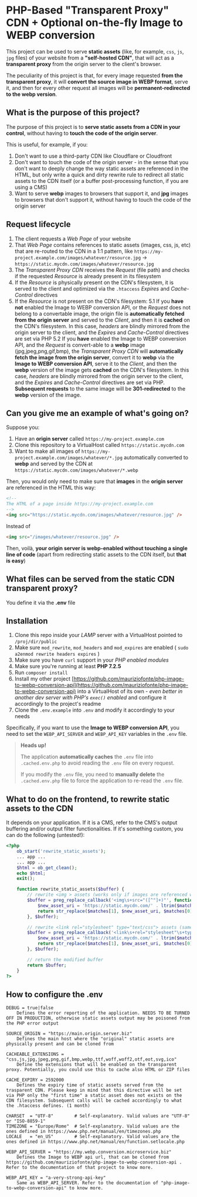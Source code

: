 # PHP-Based "Transparent Proxy" CDN + Optional on-the-fly Image to WEBP conversion

This project can be used to serve **static assets** (like, for example, `css`, `js`, `jpg` files) of your website from a **"self-hosted CDN"**, that will act as a **transparent proxy** from the origin server to the client's browser.

The peculiarity of this project is that, for every image requested **from the transparent proxy**, it will **convert the source image in WEBP format**, serve it, and then for every other request all images will be **permanent-redirected to the webp version**.

## What is the purpose of this project?

The purpose of this project is to **serve static assets from a CDN in your control**, without having to **touch the code of the origin server**.

This is useful, for example, if you:

1. Don't want to use a third-party CDN like Cloudflare or Cloudfront
2. Don't want to touch the code of the origin server - in the sense that you don't want to deeply change the way static assets are referenced in the HTML, but only write a quick and dirty rewrite rule to redirect all static assets to the CDN itself (or a buffer post-processing function, if you are using a CMS)
3. Want to serve **webp** images to browsers that support it, and **jpg** images to browsers that don't support it, without having to touch the code of the origin server

## Request lifecycle

1. The client requests a _Web Page_ of your website
2. That _Web Page_ contains references to static assets (images, css, js, etc) that are re-routed to the CDN in a 1:1 pattern, like `https://my-project.example.com/images/whatever/resource.jpg` -> `https://static.mycdn.com/images/whatever/resource.jpg`
3. The _Transparent Proxy CDN_ receives the _Request_ (file path) and checks if the requested _Resource_ is already present in its filesystem
4. If the _Resource_ is physically present on the CDN's filesystem, it is served to the client and optimized via the `.htaccess` _Expires_ and _Cache-Control_ directives
5. If the _Resource_ is not present on the CDN's filesystem:
  5.1 If you **have not** enabled the Image to WEBP conversion API, or the _Request_ does not belong to a convertable image, the origin file is **automatically fetched from the origin server** and served to the _Client_, and then it is **cached** on the CDN's filesystem. In this case, _headers_ are blindly mirrored from the origin server to the client, and the _Expires_ and _Cache-Control_ directives are set via PHP
  5.2 If you **have** enabled the Image to WEBP conversion API, and the _Request_ is convert-able to a **webp** image (jpg,jpeg,png,gif,bmp), the _Transparent Proxy CDN_ will **automatically fetch the image from the origin server**, convert it to **webp** via the **Image to WEBP conversion API**, serve it to the _Client_, and then the **webp** version of the image gets **cached** on the CDN's filesystem. In this case, _headers_ are blindly mirrored from the origin server to the client, and the _Expires_ and _Cache-Control_ directives are set via PHP. **Subsequent requests** to the same image will be **301-redirected** to the **webp** version of the image.

## Can you give me an example of what's going on?

Suppose you:

1. Have an **origin server** called `https://my-project.example.com`
2. Clone this repository to a VirtualHost called `https://static.mycdn.com`
3. Want to make all images of `https://my-project.example.com/images/whatever/*.jpg` automatically converted to **webp** and served by the CDN at `https://static.mycdn.com/images/whatever/*.webp`

Then, you would only need to make sure that **images** in the **origin server** are referenced in the HTML this way:

```html
<!--
The HTML of a page inside https://my-project.example.com
-->
<img src="https://static.mycdn.com/images/whatever/resource.jpg" />
```

Instead of

```html
<img src="/images/whatever/resource.jpg" />
```

Then, voilà, **your origin server is webp-enabled without touching a single line of code** (apart from redirecting static assets to the CDN itself, but **that is easy**)

## What files can be served from the static CDN transparent proxy?

You define it via the **.env** file

## Installation

1. Clone this repo inside your _LAMP_ server with a VirtualHost pointed to `/proj/dir/public`
2. Make sure `mod_rewrite`, `mod_headers` and `mod_expires` are enabled ( `sudo a2enmod rewrite headers expires` )
3. Make sure you have `curl` support in your _PHP enabled modules_
4. Make sure you're running at least **PHP 7.2.5**
5. Run `composer install`
6. Install my other project [https://github.com/mauriziofonte/php-image-to-webp-conversion-api](https://github.com/mauriziofonte/php-image-to-webp-conversion-api) into a VirtualHost of its own - _even better in another dev server with PHP's `exec()` enabled_ and configure it accordingly to the project's readme
7. Clone the `.env.example` into `.env` and modify it accordingly to your needs

Specifically, if you want to use the **Image to WEBP conversion API**, you need to set the `WEBP_API_SERVER` and `WEBP_API_KEY` variables in the `.env` file.

> **Heads up!**
>
> The application **automatically caches** the `.env` file into `.cached.env.php` to avoid reading the `.env` file on every request.
>
> If you modify the `.env` file, you need to **manually delete** the `.cached.env.php` file to force the application to re-read the `.env` file.

## What to do on the frontend, to rewrite static assets to the CDN

It depends on your application. If it is a CMS, refer to the CMS's output buffering and/or output filter functionalities. If it's something custom, you can do the following (untested!):

```php
<?php
    ob_start('rewrite_static_assets');
    ... app ...
    ... app ...
    $html = ob_get_clean();
    echo $html;
    exit();

    function rewrite_static_assets($buffer) {
        // rewrite <img > assets (works only if images are referenced with absolute paths without protocol+domain)
        $buffer = preg_replace_callback('<img\s+src="([^"]+)"', function($matches) {
            $new_asset_uri = 'https://static.mycdn.com/' . ltrim($matches[1], '/');
            return str_replace($matches[1], $new_asset_uri, $matches[0]);
        }, $buffer);

        // rewrite <link rel="stylesheet" type="text/css"> assets (same as above)
        $buffer = preg_replace_callback('<link\s+rel="stylesheet"\s+type="text/css"\s+href="([^"]+)"', function($matches) {
            $new_asset_uri = 'https://static.mycdn.com/' . ltrim($matches[1], '/');
            return str_replace($matches[1], $new_asset_uri, $matches[0]);
        }, $buffer);

        // return the modified buffer
        return $buffer;
    }
?>
```

## How to configure the .env

```text
DEBUG = true|false
    Defines the error reporting of the application. NEEDS TO BE TURNED OFF IN PRODUCTION, otherwise static assets output may be poisoned from the PHP error output

SOURCE_ORIGIN = "https://main.origin.server.biz"
    Defines the main host where the "original" static assets are physically present and can be cloned from

CACHEABLE_EXTENSIONS = "css,js,jpg,jpeg,png,gif,bmp,webp,ttf,woff,woff2,otf,eot,svg,ico"
    Define the extensions that will be enabled on the transparent proxy. Potentially, you could use this to cache also HTML or ZIP files

CACHE_EXPIRY = 2592000
    Defines the expiry time of static assets served from the trasparent CDN. Please keep in mind that this directive will be set via PHP only the "first time" a static asset does not exists on the CDN filesystem. Subsequent calls will be cached accordingly to what the .htaccess defines. (1 month)

CHARSET  = "UTF-8"        # Self-explanatory. Valid values are "UTF-8" or "ISO-8859-1"
TIMEZONE = "Europe/Rome"  # Self-explanatory. Valid values are the ones defined in https://www.php.net/manual/en/timezones.php
LOCALE   = "en_US"        # Self-explanatory. Valid values are the ones defined in https://www.php.net/manual/en/function.setlocale.php

WEBP_API_SERVER = "https://my.webp.conversion.microservice.biz"
    Defines the Image to WEBP api url, that can be cloned from https://github.com/mauriziofonte/php-image-to-webp-conversion-api . Refer to the documentation of that project to know more.

WEBP_API_KEY = "a-very-strong-api-key"
    Same as WEBP_API_SERVER. Refer to the documentation of "php-image-to-webp-conversion-api" to know more.
```
